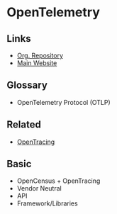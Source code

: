 # OpenTelemetry

## Links

- [Org. Repository](https://github.com/open-telemetry)
- [Main Website](https://opentelemetry.io/)

## Glossary

- OpenTelemetry Protocol (OTLP)

## Related

- [OpenTracing](/opentracing.md)

## Basic

- OpenCensus + OpenTracing
- Vendor Neutral
- API
- Framework/Libraries

<!--
https://artifacthub.io/packages/helm/opentelemetry-helm/opentelemetry-operator

https://artifacthub.io/packages/helm/opentelemetry-helm/opentelemetry-collector
-->
